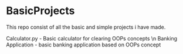 # BasicProjects
This repo consist of all the basic and simple projects i have made.


Calculator.py - Basic calculator for clearing OOPs concepts \n 
Banking Application - basic banking application based on OOPs concept
